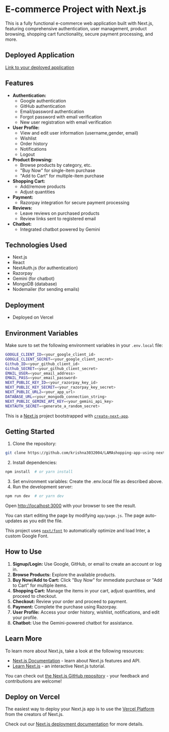 # E-commerce Project with Next.js

This is a fully functional e-commerce web application built with Next.js, featuring comprehensive authentication, user management, product browsing, shopping cart functionality, secure payment processing, and more.

## Deployed Application

[Link to your deployed application](https://lamashopping-psi.vercel.app/)  

## Features

* **Authentication:**
    * Google authentication
    * GitHub authentication
    * Email/password authentication
    * Forgot password with email verification
    * New user registration with email verification
* **User Profile:**
    * View and edit user information (username,gender, email)
    * Wishlist
    * Order history
    * Notifications
    * Logout
* **Product Browsing:**
    * Browse products by category, etc.
    * "Buy Now" for single-item purchase
    * "Add to Cart" for multiple-item purchase
* **Shopping Cart:**
    * Add/remove products
    * Adjust quantities
* **Payment:**
    * Razorpay integration for secure payment processing
* **Reviews:**
    * Leave reviews on purchased products
    * Review links sent to registered email
* **Chatbot:**
    * Integrated chatbot powered by Gemini


## Technologies Used

* Next.js
* React
* NextAuth.js (for authentication)
* Razorpay
* Gemini (for chatbot)
* MongoDB (database)
* Nodemailer (for sending emails)

## Deployment

* Deployed on Vercel

## Environment Variables

Make sure to set the following environment variables in your `.env.local` file:

```bash
GOOGLE_CLIENT_ID=<your_google_client_id>
GOOGLE_CLIENT_SECRET=<your_google_client_secret>
Github_ID=<your_github_client_id>
Github_SECRET=<your_github_client_secret>
EMAIL_USER=<your_email_address>
EMAIL_PASS=<your_email_password>
NEXT_PUBLIC_KEY_ID=<your_razorpay_key_id>
NEXT_PUBLIC_KEY_SECRET=<your_razorpay_key_secret>
NEXT_PUBLIC_URL2=<your_app_url>
DATABASE_URL=<your_mongodb_connection_string>
NEXT_PUBLIC_GEMINI_API_KEY=<your_gemini_api_key>
NEXTAUTH_SECRET=<generate_a_random_secret>
```




This is a [Next.js](https://nextjs.org/) project bootstrapped with [`create-next-app`](https://github.com/vercel/next.js/tree/canary/packages/create-next-app).

## Getting Started

1. Clone the repository:
```bash
git clone https://github.com/krishna3032004/LAMAshopping-app-using-next.js-.git
```

2. Install dependencies:
```bash
npm install  # or yarn install
```

3. Set environment variables: Create the .env.local file as described above.
4. Run the development server:
```bash
npm run dev  # or yarn dev
```

Open [http://localhost:3000](http://localhost:3000) with your browser to see the result.

You can start editing the page by modifying `app/page.js`. The page auto-updates as you edit the file.

This project uses [`next/font`](https://nextjs.org/docs/basic-features/font-optimization) to automatically optimize and load Inter, a custom Google Font.

## How to Use

1.  **Signup/Login:** Use Google, GitHub, or email to create an account or log in.
2.  **Browse Products:** Explore the available products.
3.  **Buy Now/Add to Cart:** Click "Buy Now" for immediate purchase or "Add to Cart" for multiple items.
4.  **Shopping Cart:** Manage the items in your cart, adjust quantities, and proceed to checkout.
5.  **Checkout:** Review your order and proceed to payment.
6.  **Payment:** Complete the purchase using Razorpay.
7.  **User Profile:** Access your order history, wishlist, notifications, and edit your profile.
8.  **Chatbot:** Use the Gemini-powered chatbot for assistance.

## Learn More

To learn more about Next.js, take a look at the following resources:

- [Next.js Documentation](https://nextjs.org/docs) - learn about Next.js features and API.
- [Learn Next.js](https://nextjs.org/learn) - an interactive Next.js tutorial.

You can check out [the Next.js GitHub repository](https://github.com/vercel/next.js/) - your feedback and contributions are welcome!

## Deploy on Vercel

The easiest way to deploy your Next.js app is to use the [Vercel Platform](https://vercel.com/new?utm_medium=default-template&filter=next.js&utm_source=create-next-app&utm_campaign=create-next-app-readme) from the creators of Next.js.

Check out our [Next.js deployment documentation](https://nextjs.org/docs/deployment) for more details.



